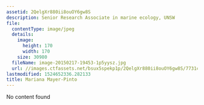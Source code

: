 ```yaml
---
assetid: 2QelgXr880ii8ouOY6gw8S
description: Senior Research Associate in marine ecology, UNSW
file:
  contentType: image/jpeg
  details:
    image:
      height: 170
      width: 170
    size: 30980
  fileName: image-20150217-19453-1p5yysz.jpg
  url: //images.ctfassets.net/bsux5spekp1p/2QelgXr880ii8ouOY6gw8S/7731c545a385f0b3c57a3c295dd3d3da/image-20150217-19453-1p5yysz.jpg
lastmodified: 1524652336.282133
title: Mariana Mayer-Pinto
---
```

No content found